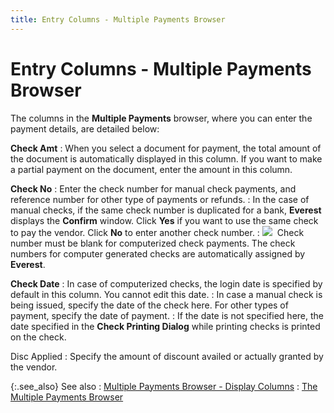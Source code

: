 ```yaml
---
title: Entry Columns - Multiple Payments Browser
---
```


# Entry Columns - Multiple Payments Browser


The columns in the **Multiple Payments** browser, where you can enter the payment details, are detailed  below:


**Check Amt**
: When you select a document for payment, the total  amount of the document is automatically displayed in this column. If you  want to make a partial payment on the document, enter the amount in this  column.


****Check No****
: Enter the check number for manual check payments,  and reference number for other type of payments or refunds.
: In the case of manual checks, if the same check  number is duplicated for a bank, **Everest**  displays the **Confirm** window. Click  **Yes** if you want to use the same  check to pay the vendor. Click **No** to  enter another check number.
: ![]({{site.acc_baseurl}}/img/note.gif)  Check  number must be blank for computerized check payments. The check numbers  for computer generated checks are automatically assigned by **Everest**.


**Check Date**
: In case of computerized checks, the login date is  specified by default in this column. You cannot edit this date.
: In case a manual check is being issued, specify  the date of the check here. For other types of payment, specify the date  of payment.
: If the date is not specified here, the date specified  in the **Check Printing Dialog** while  printing checks is printed on the check.


Disc Applied
: Specify the amount of discount availed or actually  granted by the vendor.


{:.see_also}
See also
: [Multiple  Payments Browser - Display Columns]({{site.acc_baseurl}}/vendor-payments-and-refunds/multiple-payments/wizard/browser/display_columns_multiple_payments_profile.html)
: [The  Multiple Payments Browser]({{site.acc_baseurl}}/vendor-payments-and-refunds/multiple-payments/wizard/browser/the_multiple_payments_profile.html)
